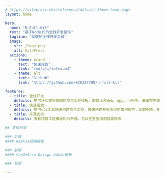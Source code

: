 ```yaml
---
# https://vitepress.dev/reference/default-theme-home-page
layout: home

hero:
  name: "N-Full-Kit"
  text: "基于NodeJS的全栈开发套件"
  tagline: "高效的全栈开发工具"
  image:
    src: /logo.png
    alt: VitePress
  actions:
    - theme: brand
      text: "快速开始"
      link: "/md/cli/intro.md"
    - theme: alt
      text: "Github"
      link: "https://github.com/826327700/n-full-kit"

features:
  - title: 全栈开发
    details: 提供从后端到前端的项目工程模板，前端涉及Web、App、小程序、桌面客户端等多端多平台
  - title: 快速高效
    details: 提供cli工具快速创建项目工程，快速搭建开发所需的常用软件，如数据库、Redis等
  - title: 开源支持
    details: 所有项目工程模板均为开源，可以任意查阅和按需修改

## 文档目录

### 后端
#### NestJs后端模板

### 前端
#### Vue3+Arco Design Admin模板

### 其他

---
```

